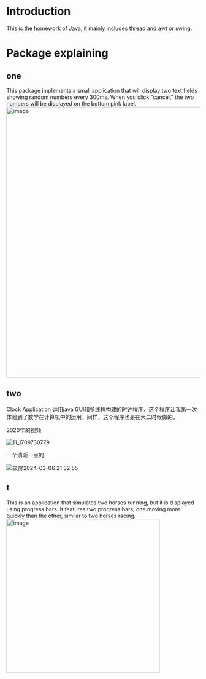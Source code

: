 # Introduction
This is the homework of Java, it mainly includes thread and awt or swing.

# Package explaining
## one
This package implements a small application that will display two text fields showing random numbers every 300ms. When you click "cancel," the two numbers will be displayed on the bottom pink label.
<img width="705" alt="image" src="https://github.com/user-attachments/assets/2f4bf497-95bd-4484-b0a1-b8d00e4019f4">


## two
Clock Application
运用java GUI和多线程构建的时钟程序，这个程序让我第一次体验到了数学在计算机中的运用。同样，这个程序也是在大二时候做的。

<p>2020年的视频</p>

![11_1709730779](https://github.com/SongRunqi/Clock/assets/150511635/06987f7e-fd4f-4b0c-8d31-bdb07cd42f6c)

<p>一个清晰一点的</p>

![录屏2024-03-06 21 32 55](https://github.com/SongRunqi/Clock/assets/150511635/29ed2e40-58c3-46c5-a486-51400c3a38ec)

## t
This is an application that simulates two horses running, but it is displayed using progress bars. It features two progress bars, one moving more quickly than the other, similar to two horses racing.
<img width="400" alt="image" src="https://github.com/user-attachments/assets/5669f60d-1037-4512-af7e-114b35b551ce">
